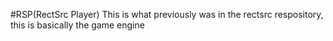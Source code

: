 #RSP(RectSrc Player)
This is what previously was in the rectsrc respository, this is basically the game engine
